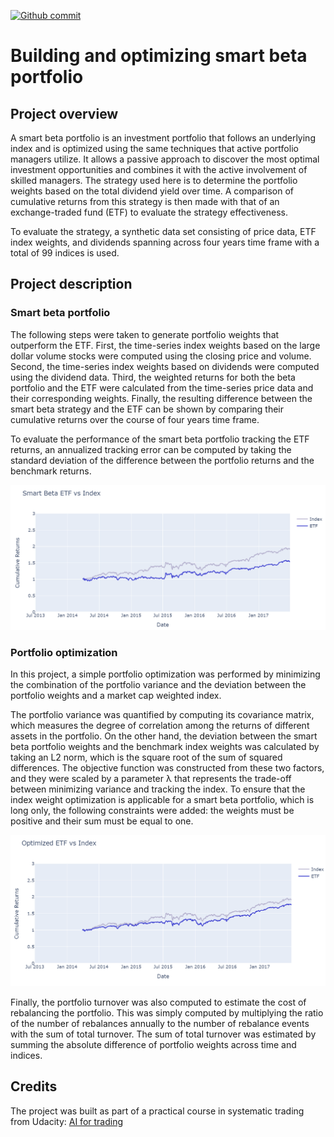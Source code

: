 [![Github commit](https://img.shields.io/github/last-commit/fdjutant/portfolio-optimization/master)](https://github.com/fdjutant/portfolio-optimization)

# Building and optimizing smart beta portfolio
## Project overview
A smart beta portfolio is an investment portfolio that follows an underlying index and is optimized using the same techniques that active portfolio managers utilize. It allows a passive approach to discover the most optimal investment opportunities and combines it with the active involvement of skilled managers. The strategy used here is to determine the portfolio weights based on the total dividend yield over time. A comparison of cumulative returns from this strategy is then made with that of an exchange-traded fund (ETF) to evaluate the strategy effectiveness.

To evaluate the strategy, a synthetic data set consisting of price data, ETF index weights, and dividends spanning across four years time frame with a total of 99 indices is used.

## Project description
### Smart beta portfolio
The following steps were taken to generate portfolio weights that outperform the ETF. First, the time-series index weights based on the large dollar volume stocks were computed using the closing price and volume. Second, the time-series index weights based on dividends were computed using the dividend data. Third, the weighted returns for both the beta portfolio and the ETF were calculated from the time-series price data and their corresponding weights. Finally, the resulting difference between the smart beta strategy and the ETF can be shown by comparing their cumulative returns over the course of four years time frame.

To evaluate the performance of the smart beta portfolio tracking the ETF returns, an annualized tracking error can be computed by taking the standard deviation of the difference between the portfolio returns and the benchmark returns.

![Alt text](./graphs/smart-beta-vs-ETF.png?raw=true "Cumulative returns of smart beta vs ETF")


### Portfolio optimization
In this project, a simple portfolio optimization was performed by minimizing the combination of the portfolio variance and the deviation between the portfolio weights and a market cap weighted index.

The portfolio variance was quantified by computing its covariance matrix, which measures the degree of correlation among the returns of different assets in the portfolio. On the other hand, the deviation between the smart beta portfolio weights and the benchmark index weights was calculated by taking an L2 norm, which is the square root of the sum of squared differences. The objective function was constructed from these two factors, and they were scaled by a parameter &#955; that represents the trade-off between minimizing variance and tracking the index. To ensure that the index weight optimization is applicable for a smart beta portfolio, which is long only, the following constraints were added: the weights must be positive and their sum must be equal to one.

![Alt text](./graphs/optimized-smart-beta-vs-ETF.png?raw=true "Cumulative returns of optimized smart beta vs ETF")

Finally, the portfolio turnover was also computed to estimate the cost of rebalancing the portfolio. This was simply computed by multiplying the ratio of the number of rebalances annually to the number of rebalance events with the sum of total turnover. The sum of total turnover was estimated by summing the absolute difference of portfolio weights across time and indices.


## Credits
The project was built as part of a practical course in systematic trading from Udacity: [AI for trading](https://www.udacity.com/course/ai-for-trading--nd880)